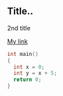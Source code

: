Title..
------
2nd title


[My link](https://www.ya.ru "Yandex")


```C++
int main()
{
  int x = 0;
  int y = x + 5;
  return 0;
}
```